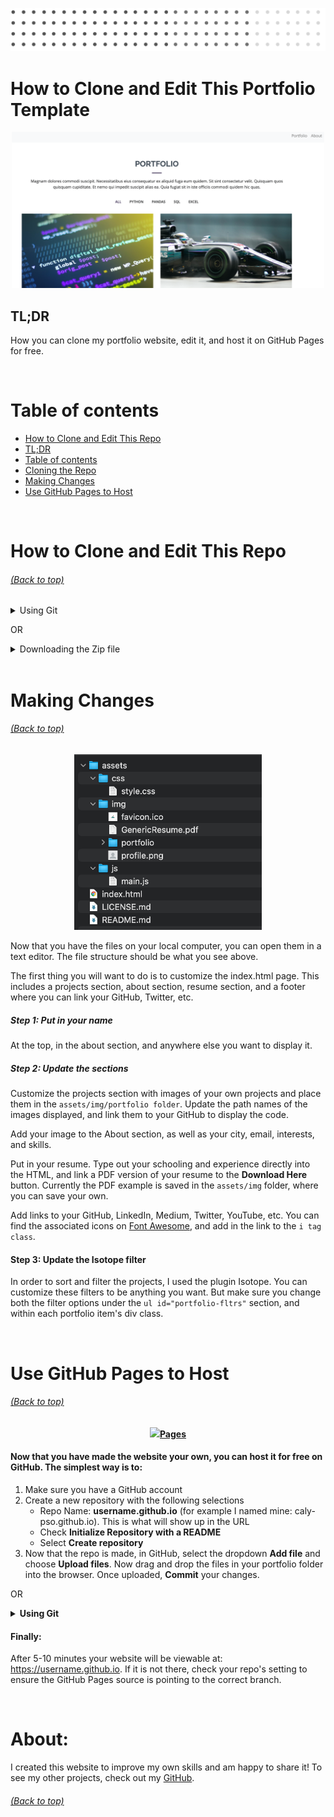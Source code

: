 <!-- Add banner here -->

[![Header](https://github.com/caly-pso/covid_app/blob/main/img/header.png)](#TL;DR)


# How to Clone and Edit This Portfolio Template

<p align="center">
  <a href="https://caly-pso.github.io/portfolio_website_template/" target="_blank"><img width="500" src="https://github.com/caly-pso/technical_writing/blob/main/clone_a_portfolio_site/img/preview.png"></a>
</p>


## TL;DR

How you can clone my portfolio website, edit it, and host it on GitHub Pages for free.

<br>


# Table of contents

- [How to Clone and Edit This Repo](#How-to-Clone-and-Edit-This-Repo)
- [TL;DR](#TL;DR)
- [Table of contents](#table-of-contents)
- [Cloning the Repo](#Cloning-the-Repo)
- [Making Changes](#Making-Changes)
- [Use GitHub Pages to Host](#Use-GitHub-Pages-to-Host)

<br>

# How to Clone and Edit This Repo

###### [(Back to top)](#table-of-contents)

<details><summary>Using Git</summary>
<br>
<p>
    Navigate to the folder you wish to use:
    
`cd Users/me/Desktop`
</p>
<p>
    Initialize git:
    
`git init`
</p>
<p>
    Clone the repo:

`git clone https://github.com/caly-pso/portfolio_website_template.git`
</p>
</details>

OR

<details>
<summary>Downloading the Zip file</summary>
<br>
    <ul>
    <li>Open the <a class="nav-link" href="https://github.com/caly-pso/portfolio_website_template" target="_blank">repo</a> in your browser</li>
    <li>Click the green download code button towards the top right</li>
    <li>Download the repo as a zip</li>
    <li>Unzip the files and place them in the folder you wish to work with</li>
    </ul>
</details>

<br>


# Making Changes

###### [(Back to top)](#table-of-contents)

<p align="center">
  <img width="300" src="https://github.com/caly-pso/technical_writing/blob/main/clone_a_portfolio_site/img/file_structure.png">
</p>

Now that you have the files on your local computer, you can open them in a text editor. The file structure should be what you see above. 

The first thing you will want to do is to customize the index.html page. This includes a projects section, about section, resume section, and a footer where you can link your GitHub, Twitter, etc. 

##### Step 1: Put in your name 
At the top, in the about section, and anywhere else you want to display it.

##### Step 2: Update the sections 
Customize the projects section with images of your own projects and place them in the `assets/img/portfolio folder`. Update the path names of the images displayed, and link them to your GitHub to display the code.

Add your image to the About section, as well as your city, email, interests, and skills.

Put in your resume. Type out your schooling and experience directly into the HTML, and link a PDF version of your resume to the <strong>Download Here</strong> button. Currently the PDF example is saved in the `assets/img` folder, where you can save your own.

Add links to your GitHub, LinkedIn, Medium, Twitter, YouTube, etc. You can find the associated icons on [Font Awesome](https://fontawesome.com/icons?d=gallery), and add in the link to the `i tag class`. 

#### Step 3: Update the Isotope filter
In order to sort and filter the projects, I used the plugin Isotope. You can customize these filters to be anything you want. But make sure you change both the filter options under the `ul id="portfolio-fltrs"` section, and within each portfolio item's div class.

<br>


# Use GitHub Pages to Host

###### [(Back to top)](#table-of-contents)

<p align="center">
  <a href="https://pages.github.com/" target="_blank"><img width="300" src="/assets/img/github.png"><strong>Pages</strong></a>
</p>


#### Now that you have made the website your own, you can host it for free on GitHub. The simplest way is to:

1. Make sure you have a GitHub account
2. Create a new repository with the following selections
    - Repo Name: **username.github.io** (for example I named mine: caly-pso.github.io). This is what will show up in the URL
    - Check **Initialize Repository with a README**
    - Select **Create repository**
3. Now that the repo is made, in GitHub, select the dropdown **Add file** and choose **Upload files**. Now drag and drop the files in your portfolio folder into the browser. Once uploaded, **Commit** your changes.

OR

<details>
<summary><strong>Using Git</strong></summary>
<br>
    <ol>
        <li>Make sure you have a GitHub account</li>
        <li>Create a new repository with the following selections
            <ul><li>Repo Name: <strong>username.github.io</strong> (for example I named mine: caly-pso.github.io). This is what will show up in the URL</li>
              <li>Check <strong>Initialize Repository with a README</strong></li>
              <li>Select <strong>Create repository</strong></li>
            </ul>
        </li>
        <li><strong>Clone</strong> the repository you just created: 
                
`git clone https://github.com/username/username.github.io`
                
</li>
            <li>Open the project's folder: 
                
`cd username.github.io`

</li>
            <li>Add, commit, and push your changes: 
                
`git add --all`

`git commit -m "Initial commit"`

`git push -u origin main `
        
</li></ol>
        
</details>

#### Finally:
After 5-10 minutes your website will be viewable at: https://username.github.io. If it is not there, check your repo's setting to ensure the GitHub Pages source is pointing to the correct branch. 

<br>

# About:

I created this website to improve my own skills and am happy to share it! To see my other projects, check out my [GitHub](https://github.com/caly-pso). 

<!-- To learn how to make your own website, similar to mine, [check out how it was made](https://github.com/caly-pso/caly-pso.github.io/blob/main/how_to/create_a_bootstrap_website.md)! -->

###### [(Back to top)](#table-of-contents)
